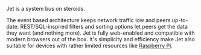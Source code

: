 ---
---
Jet is a system bus on steroids.

The event based architecture keeps network traffic low and peers up-to-date. 
REST/SQL-inspired filters and sorting options let peers get the data they want (and nothing more).
Jet is fully web-enabled and compatible with modern browsers out of the box.
It's simplicity and efficiency make Jet also suitable for devices with
rather limited resources like [Raspberry Pi](http://www.raspberrypi.org).

